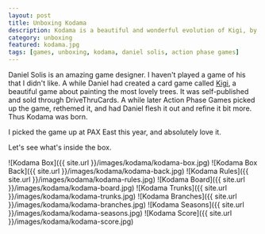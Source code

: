 ```yaml
---
layout: post
title: Unboxing Kodama
description: Kodama is a beautiful and wonderful evolution of Kigi, by Daniel Solis. Let's unbox it and see what's inside.
category: unboxing
featured: kodama.jpg
tags: [games, unboxing, kodama, daniel solis, action phase games]
---
```


Daniel Solis is an amazing game designer. I haven't played a game of his that I didn't like. A while Daniel had created a card game called [Kigi](http://www.drivethrucards.com/product/139066/Kigi), a beautiful game about painting the most lovely trees. It was self-published and sold through DriveThruCards. A while later Action Phase Games picked up the game, rethemed it, and had Daniel flesh it out and refine it bit more. Thus Kodama was born.

I picked the game up at PAX East this year, and absolutely love it.

Let's see what's inside the box.

![Kodama Box]({{ site.url }}/images/kodama/kodama-box.jpg)
![Kodama Box Back]({{ site.url }}/images/kodama/kodama-back.jpg)
![Kodama Rules]({{ site.url }}/images/kodama/kodama-rules.jpg)
![Kodama Board]({{ site.url }}/images/kodama/kodama-board.jpg)
![Kodama Trunks]({{ site.url }}/images/kodama/kodama-trunks.jpg)
![Kodama Branches]({{ site.url }}/images/kodama/kodama-branches.jpg)
![Kodama Seasons]({{ site.url }}/images/kodama/kodama-seasons.jpg)
![Kodama Score]({{ site.url }}/images/kodama/kodama-score.jpg)
